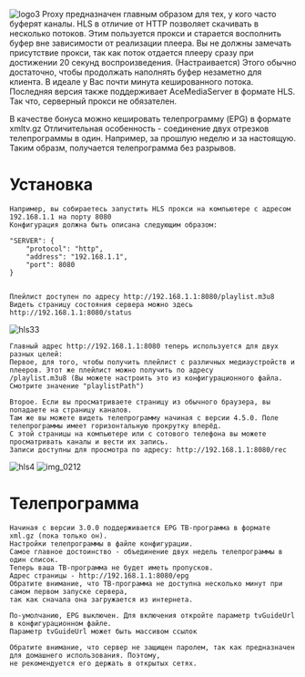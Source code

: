 ![logo3](https://user-images.githubusercontent.com/24189833/37561035-99591946-2a44-11e8-8914-1e52c0d6c6ec.png)
Proxy предназначен главным образом для тех, у кого часто буферят каналы.
HLS в отличие от HTTP позволяет скачивать в несколько потоков. Этим пользуется прокси и старается восполнить буфер вне зависимости от реализации плеера.
Вы не должны замечать присутствие прокси, так как поток отдается плееру сразу при достижении 20 секунд воспроизведения. (Настраивается) Этого обычно достаточно, чтобы продолжать наполнять буфер незаметно для клиента. В идеале у Вас почти минута кешированного потока.
Последняя версия также поддерживает AceMediaServer в формате HLS. Так что, серверный прокси не обязателен.

В качестве бонуса можно кешировать телепрограмму (EPG) в формате xmltv.gz
Отличительная особенность - соединение двух отрезков телепрограммы в один. Например, за прошлую неделю и за настоящую. Таким образм, получается телепрограмма без разрывов.


# Установка
    
    Например, вы собираетесь запустить HLS прокси на компьютере с адресом 192.168.1.1 на порту 8080
    Конфигурация должна быть описана следующим образом:

    "SERVER": {
		"protocol": "http",
		"address": "192.168.1.1",
		"port": 8080
	}


    Плейлист доступен по адресу http://192.168.1.1:8080/playlist.m3u8
    Видеть страницу состояния сервера можно здесь http://192.168.1.1:8080/status
   ![hls33](https://user-images.githubusercontent.com/24189833/39640855-a0a83b2a-4fcc-11e8-810d-a23298466af8.png)

    Главный адрес http://192.168.1.1:8080 теперь используется для двух разных целей:
    Первое, для того, чтобы получить плейлист с различных медиаустройств и плееров. Этот же плейлист можно получить по адресу
    /playlist.m3u8 (Вы можете настроить это из конфигурационного файла. Смотрите значение "playlistPath")

    Второе. Если вы просматриваете страницу из обычного браузера, вы попадаете на страницу каналов.
    Там же вы можете видеть телепрограмму начиная с версии 4.5.0. Поле телепрограммы имеет горизонтальную прокрутку вперёд.
    С этой страницы на компьютере или с сотового телефона вы можете просматривать каналы и вести их запись.
    Записи доступны для просмотра по адресу: http://192.168.1.1:8080/rec
    
![hls4](https://user-images.githubusercontent.com/24189833/37560295-e04b9eaa-2a35-11e8-9e68-f43f82336d33.png)
![img_0212](https://user-images.githubusercontent.com/24189833/37560296-e06c7580-2a35-11e8-9522-05f900afabcd.PNG)


# Телепрограмма

    Начиная с версии 3.0.0 поддерживается EPG ТВ-программа в формате xml.gz (пока только он).
    Настройки телепрограммы в файле конфигурации.
    Самое главное достоинство - объединение двух недель телепрограммы в один список.
    Теперь ваша ТВ-программа не будет иметь пропусков.
    Адрес страницы - http://192.168.1.1:8080/epg
    Обратите внимание, что ТВ-программа не доступна несколько минут при самом первом запуске сервера,
    так как сначала она загружается из интернета.

    По-умолчанию, EPG выключен. Для включения откройте параметр tvGuideUrl в конфигурационном файле.
    Параметр tvGuideUrl может быть массивом ссылок

    Обратите внимание, что сервер не защищен паролем, так как предназначен для домашнего использования. Поэтому,
    не рекомендуется его держать в открытых сетях.
